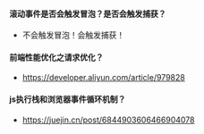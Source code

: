 #### 滚动事件是否会触发冒泡？是否会触发捕获？
* 不会触发冒泡！会触发捕获！

#### 前端性能优化之请求优化？
* https://developer.aliyun.com/article/979828

#### js执行栈和浏览器事件循环机制？
* https://juejin.cn/post/6844903606466904078
